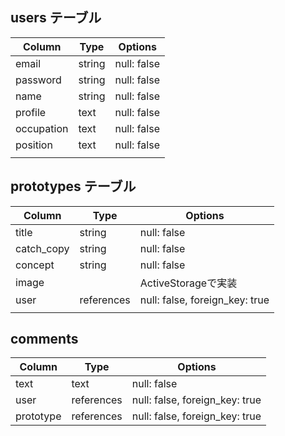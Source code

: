 ## users テーブル

| Column     | Type     | Options     |
| ---------- | -------- | ----------- |
| email      | string   | null: false |
| password   | string   | null: false |
| name       | string   | null: false |
| profile    | text     | null: false |
| occupation | text     | null: false |
| position   | text     | null: false |
|            |          |             |




## prototypes テーブル

| Column     | Type       | Options                        |
| ---------- | --------   | ------------------------------ |
| title      | string     | null: false                    |
| catch_copy | string     | null: false                    |
| concept    | string     | null: false                    |
| image      |            | ActiveStorageで実装             |
| user       | references | null: false, foreign_key: true |
|            |            |                                |




## comments

| Column     | Type       | Options                          |
| ---------- | --------   | -------------------------------- |
| text       | text       | null: false                      |
| user       | references | null: false, foreign_key: true   |
| prototype  | references | null: false, foreign_key: true   |
